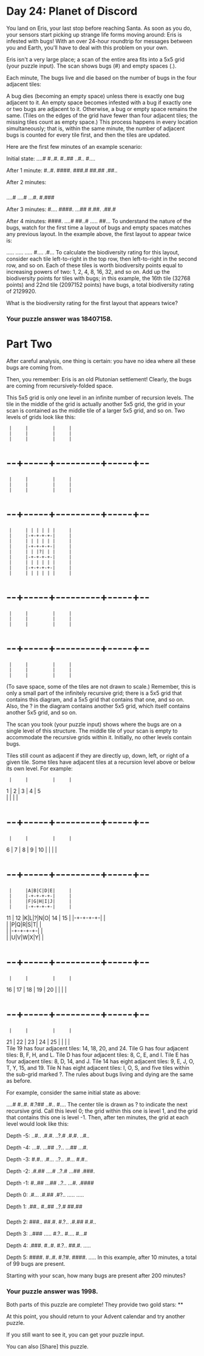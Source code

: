 #  Day 24: Planet of Discord 
You land on Eris, your last stop before reaching Santa. As soon as you do, your sensors start picking up strange life forms moving around: Eris is infested with bugs! With an over 24-hour roundtrip for messages between you and Earth, you'll have to deal with this problem on your own.

Eris isn't a very large place; a scan of the entire area fits into a 5x5 grid (your puzzle input). The scan shows bugs (#) and empty spaces (.).

Each minute, The bugs live and die based on the number of bugs in the four adjacent tiles:

A bug dies (becoming an empty space) unless there is exactly one bug adjacent to it.
An empty space becomes infested with a bug if exactly one or two bugs are adjacent to it.
Otherwise, a bug or empty space remains the same. (Tiles on the edges of the grid have fewer than four adjacent tiles; the missing tiles count as empty space.) This process happens in every location simultaneously; that is, within the same minute, the number of adjacent bugs is counted for every tile first, and then the tiles are updated.

Here are the first few minutes of an example scenario:

Initial state:
....#
#..#.
#..##
..#..
#....

After 1 minute:
#..#.
####.
###.#
##.##
.##..

After 2 minutes:
#####
....#
....#
...#.
#.###

After 3 minutes:
#....
####.
...##
#.##.
.##.#

After 4 minutes:
####.
....#
##..#
.....
##...
To understand the nature of the bugs, watch for the first time a layout of bugs and empty spaces matches any previous layout. In the example above, the first layout to appear twice is:

.....
.....
.....
#....
.#...
To calculate the biodiversity rating for this layout, consider each tile left-to-right in the top row, then left-to-right in the second row, and so on. Each of these tiles is worth biodiversity points equal to increasing powers of two: 1, 2, 4, 8, 16, 32, and so on. Add up the biodiversity points for tiles with bugs; in this example, the 16th tile (32768 points) and 22nd tile (2097152 points) have bugs, a total biodiversity rating of 2129920.

What is the biodiversity rating for the first layout that appears twice?

### Your puzzle answer was 18407158.

#  Part Two 
After careful analysis, one thing is certain: you have no idea where all these bugs are coming from.

Then, you remember: Eris is an old Plutonian settlement! Clearly, the bugs are coming from recursively-folded space.

This 5x5 grid is only one level in an infinite number of recursion levels. The tile in the middle of the grid is actually another 5x5 grid, the grid in your scan is contained as the middle tile of a larger 5x5 grid, and so on. Two levels of grids look like this:

     |     |         |     |     
     |     |         |     |     
     |     |         |     |     
# --+-----+---------+-----+--
     |     |         |     |     
     |     |         |     |     
     |     |         |     |     
# --+-----+---------+-----+--
     |     | | | | | |     |     
     |     |-+-+-+-+-|     |     
     |     | | | | | |     |     
     |     |-+-+-+-+-|     |     
     |     | | |?| | |     |     
     |     |-+-+-+-+-|     |     
     |     | | | | | |     |     
     |     |-+-+-+-+-|     |     
     |     | | | | | |     |     
# --+-----+---------+-----+--
     |     |         |     |     
     |     |         |     |     
     |     |         |     |     
# --+-----+---------+-----+--
     |     |         |     |     
     |     |         |     |     
     |     |         |     |     
(To save space, some of the tiles are not drawn to scale.) Remember, this is only a small part of the infinitely recursive grid; there is a 5x5 grid that contains this diagram, and a 5x5 grid that contains that one, and so on. Also, the ? in the diagram contains another 5x5 grid, which itself contains another 5x5 grid, and so on.

The scan you took (your puzzle input) shows where the bugs are on a single level of this structure. The middle tile of your scan is empty to accommodate the recursive grids within it. Initially, no other levels contain bugs.

Tiles still count as adjacent if they are directly up, down, left, or right of a given tile. Some tiles have adjacent tiles at a recursion level above or below its own level. For example:

     |     |         |     |     
  1  |  2  |    3    |  4  |  5  
     |     |         |     |     
# --+-----+---------+-----+--
     |     |         |     |     
  6  |  7  |    8    |  9  |  10 
     |     |         |     |     
# --+-----+---------+-----+--
     |     |A|B|C|D|E|     |     
     |     |-+-+-+-+-|     |     
     |     |F|G|H|I|J|     |     
     |     |-+-+-+-+-|     |     
 11  | 12  |K|L|?|N|O|  14 |  15 
     |     |-+-+-+-+-|     |     
     |     |P|Q|R|S|T|     |     
     |     |-+-+-+-+-|     |     
     |     |U|V|W|X|Y|     |     
# --+-----+---------+-----+--
     |     |         |     |     
 16  | 17  |    18   |  19 |  20 
     |     |         |     |     
# --+-----+---------+-----+--
     |     |         |     |     
 21  | 22  |    23   |  24 |  25 
     |     |         |     |     
Tile 19 has four adjacent tiles: 14, 18, 20, and 24.
Tile G has four adjacent tiles: B, F, H, and L.
Tile D has four adjacent tiles: 8, C, E, and I.
Tile E has four adjacent tiles: 8, D, 14, and J.
Tile 14 has eight adjacent tiles: 9, E, J, O, T, Y, 15, and 19.
Tile N has eight adjacent tiles: I, O, S, and five tiles within the sub-grid marked ?.
The rules about bugs living and dying are the same as before.

For example, consider the same initial state as above:

....#
#..#.
#.?##
..#..
#....
The center tile is drawn as ? to indicate the next recursive grid. Call this level 0; the grid within this one is level 1, and the grid that contains this one is level -1. Then, after ten minutes, the grid at each level would look like this:

Depth -5:
..#..
.#.#.
..?.#
.#.#.
..#..

Depth -4:
...#.
...##
..?..
...##
...#.

Depth -3:
#.#..
.#...
..?..
.#...
#.#..

Depth -2:
.#.##
....#
..?.#
...##
.###.

Depth -1:
#..##
...##
..?..
...#.
.####

Depth 0:
.#...
.#.##
.#?..
.....
.....

Depth 1:
.##..
#..##
..?.#
##.##
#####

Depth 2:
###..
##.#.
#.?..
.#.##
#.#..

Depth 3:
..###
.....
#.?..
#....
#...#

Depth 4:
.###.
#..#.
#.?..
##.#.
.....

Depth 5:
####.
#..#.
#.?#.
####.
.....
In this example, after 10 minutes, a total of 99 bugs are present.

Starting with your scan, how many bugs are present after 200 minutes?

### Your puzzle answer was 1998.

Both parts of this puzzle are complete! They provide two gold stars: **

At this point, you should return to your Advent calendar and try another puzzle.

If you still want to see it, you can get your puzzle input.

You can also [Share] this puzzle.